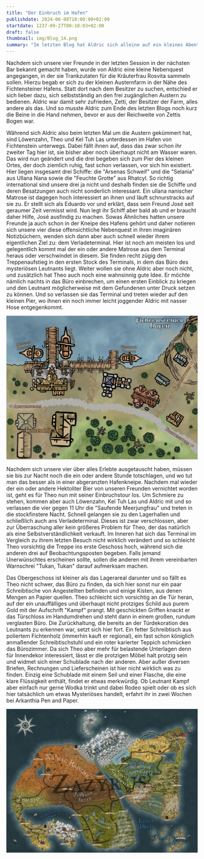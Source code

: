 ```yaml
---
title: "Der Einbruch im Hafen"
publishdate: 2024-06-08T10:00:00+02:00
startdate: 1237-09-27T00:10:03+02:00
draft: false
thumbnail: img/Blog_14.png
summary: "Im letzten Blog hat Aldric sich alleine auf ein kleines Abenteuer aufgemacht. Dabei hat er die Austernfarm in der Nähe des Fichtensteiner Hafens erkundet und auch deren Inhaber Zetti kennengelernt. Heute erfahren wir, was unsere anderen drei Freunde in der Zwischenzeit getrieben haben. Warum das alles in einem Einbruch geendet hat, erfahrt ihr hier:"
---
```


Nachdem sich unsere vier Freunde in der letzten Session in der nächsten Bar bekannt gemacht haben, wurde von Aldric eine kleine Nebenquest angegangen, in der sie Trankzutaten für die Kräuterfrau Rosvita sammeln sollen. Hierzu begab er sich zu der kleinen Austernfarm in der Nähe des Fichtensteiner Hafens. Statt dort nach dem Besitzer zu suchen, entschied er sich lieber dazu, sich selbstständig an den frei zugänglichen Austern zu bedienen. Aldric war damit sehr zufrieden, Zetti, der Besitzer der Farm, alles andere als das. Und so musste Aldric zum Ende des letzten Blogs noch kurz die Beine in die Hand nehmen, bevor er aus der Reichweite von Zettis Bogen war.

Während sich Aldric also beim letzten Mal um die Austern gekümmert hat, sind Löwenzahn, Theo und Kel Tuh Las unterdessen im Hafen von Fichtenstein unterwegs. Dabei fällt ihnen auf, dass das zwar schon ihr zweiter Tag hier ist, sie bisher aber noch überhaupt nicht am Wasser waren. Das wird nun geändert und die drei begeben sich zum Pier des kleinen Ortes, der doch ziemlich ruhig, fast schon verlassen, vor sich hin existiert. Hier liegen insgesamt drei Schiffe: die "Arsenas Schweif" und die "Selania" aus Ullana Nana sowie die "Feuchte Grotte" aus Rhatcyl. So richtig international sind unsere drei ja nicht und deshalb finden sie die Schiffe und deren Besatzungen auch nicht sonderlich interessant. Ein ullana nanischer Matrose ist dagegen hoch interessiert an ihnen und läuft schnurstracks auf sie zu. Er stellt sich als Eduardo vor und erklärt, dass sein Freund José seit geraumer Zeit vermisst wird. Nun legt ihr Schiff aber bald ab und er braucht daher Hilfe, José ausfindig zu machen. Sowas Ähnliches hatten unsere Freunde ja auch schon in der Kneipe des Hafens gehört und daher notieren sich unsere vier diese offensichtliche Nebenquest in ihren imaginären Notizbüchern, wenden sich dann aber auch schnell wieder ihrem eigentlichen Ziel zu: dem Verladeterminal. Hier ist noch am meisten los und gelegentlich kommt mal der ein oder andere Matrose aus dem Terminal heraus oder verschwindet in diesem. Sie finden recht zügig den Treppenaufstieg in den ersten Stock des Terminals, in dem das Büro des mysteriösen Leutnants liegt. Weiter wollen sie ohne Aldric aber noch nicht, und zusätzlich hat Theo auch noch eine wahnsinnig gute Idee. Er möchte nämlich nachts in das Büro einbrechen, um einen ersten Einblick zu kriegen und den Leutnant möglicherweise mit dem Gefundenen unter Druck setzen zu können. Und so verlassen sie das Terminal und treten wieder auf den kleinen Pier, wo ihnen ein noch immer leicht joggender Aldric mit nasser Hose entgegenkommt.

<div class="img-max center">
  <img class="img-fluid rounded" title="Karte Fichtenstein Hafen" alt="Karte Fichtenstein Hafen." src="./img/fichtenstein_hafen.jpg" />
</div>

Nachdem sich unsere vier über alles Erlebte ausgetauscht haben, müssen sie bis zur Nacht noch die ein oder andere Stunde totschlagen, und wo tut man das besser als in einer abgeranzten Hafenkneipe. Nachdem mal wieder der ein oder andere Hektoliter Bier von unseren Freunden vernichtet worden ist, geht es für Theo nun mit seiner Einbruchstour los. Um Schmiere zu stehen, kommen aber auch Löwenzahn, Kel Tuh Las und Aldric mit und so verlassen die vier gegen 11 Uhr die "Saufende Meerjungfrau" und treten in die stockfinstere Nacht. Schnell gelangen sie zu den Lagerhallen und schließlich auch ans Verladeterminal. Dieses ist zwar verschlossen, aber zur Überraschung aller kein größeres Problem für Theo, der das natürlich als eine Selbstverständlichkeit verkauft. Im Inneren hat sich das Terminal im Vergleich zu ihrem letzten Besuch nicht wirklich verändert und so schleicht Theo vorsichtig die Treppe ins erste Geschoss hoch, während sich die anderen drei auf Beobachtungsposten begeben. Falls jemand Unerwünschtes erscheinen sollte, sollen die anderen mit ihrem vereinbarten Warnschrei "Tukan, Tukan" darauf aufmerksam machen.

Das Obergeschoss ist kleiner als das Lagerareal darunter und so fällt es Theo nicht schwer, das Büro zu finden, da sich hier sonst nur ein paar Schreibtische von Angestellten befinden und einige Kisten, aus denen Mengen an Papier quellen. Theo schleicht sich vorsichtig an die Tür heran, auf der ein unauffälliges und überhaupt nicht protziges Schild aus purem Gold mit der Aufschrift "Kampf" prangt. Mit geschickten Griffen knackt er das Türschloss im Handumdrehen und steht dann in einem großen, rundum verglasten Büro. Die Zurückhaltung, die bereits an der Türdekoration des Leutnants zu erkennen war, setzt sich hier fort. Ein fetter Schreibtisch aus poliertem Fichtenholz (immerhin kauft er regional), ein fast schon königlich anmaßender Schreibtischstuhl und ein roter karierter Teppich schmücken das Bürozimmer. Da sich Theo aber mehr für belastende Unterlagen denn für Innendekor interessiert, lässt er die protzigen Möbel halt protzig sein und widmet sich einer Schublade nach der anderen. Aber außer diversen Briefen, Rechnungen und Lieferscheinen ist hier nicht wirklich was zu finden. Einzig eine Schublade mit einem Seil und einer Flasche, die eine klare Flüssigkeit enthält, findet er etwas merkwürdig. Ob Leutnant Kampf aber einfach nur gerne Wodka trinkt und dabei Rodeo spielt oder ob es sich hier tatsächlich um etwas Mysteriöses handelt, erfahrt ihr in zwei Wochen bei Arkanthia Pen and Paper.

<div class="center">
  <img class="img-fluid" title="Weltkarte Arkanthia" alt="Weltkarte Arkanthia." src="./img/Arkanthia_Full_Map_Fichtenstein_Hafen.jpg" />
</div>


